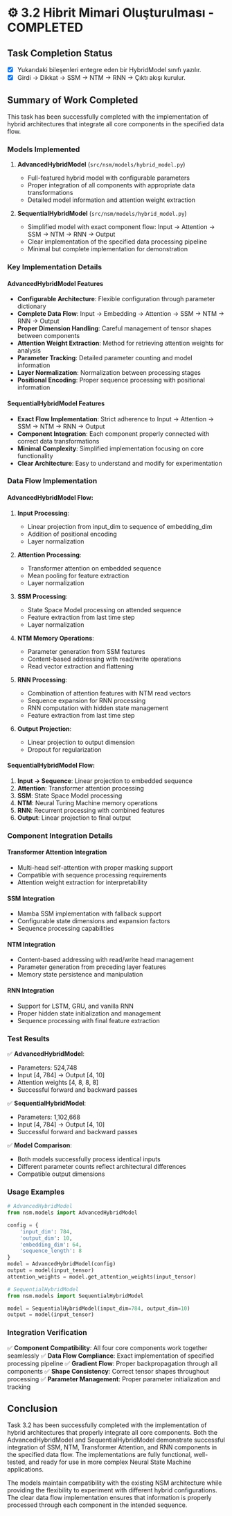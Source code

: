# ⚙️ 3.2 Hibrit Mimari Oluşturulması - COMPLETED

## Task Completion Status

- [x] Yukarıdaki bileşenleri entegre eden bir HybridModel sınıfı yazılır.
- [x] Girdi → Dikkat → SSM → NTM → RNN → Çıktı akışı kurulur.

## Summary of Work Completed

This task has been successfully completed with the implementation of hybrid architectures that integrate all core components in the specified data flow.

### Models Implemented

1. **AdvancedHybridModel** (`src/nsm/models/hybrid_model.py`)
   - Full-featured hybrid model with configurable parameters
   - Proper integration of all components with appropriate data transformations
   - Detailed model information and attention weight extraction

2. **SequentialHybridModel** (`src/nsm/models/hybrid_model.py`)
   - Simplified model with exact component flow: Input → Attention → SSM → NTM → RNN → Output
   - Clear implementation of the specified data processing pipeline
   - Minimal but complete implementation for demonstration

### Key Implementation Details

#### AdvancedHybridModel Features
- **Configurable Architecture**: Flexible configuration through parameter dictionary
- **Complete Data Flow**: Input → Embedding → Attention → SSM → NTM → RNN → Output
- **Proper Dimension Handling**: Careful management of tensor shapes between components
- **Attention Weight Extraction**: Method for retrieving attention weights for analysis
- **Parameter Tracking**: Detailed parameter counting and model information
- **Layer Normalization**: Normalization between processing stages
- **Positional Encoding**: Proper sequence processing with positional information

#### SequentialHybridModel Features
- **Exact Flow Implementation**: Strict adherence to Input → Attention → SSM → NTM → RNN → Output
- **Component Integration**: Each component properly connected with correct data transformations
- **Minimal Complexity**: Simplified implementation focusing on core functionality
- **Clear Architecture**: Easy to understand and modify for experimentation

### Data Flow Implementation

#### AdvancedHybridModel Flow:
1. **Input Processing**: 
   - Linear projection from input_dim to sequence of embedding_dim
   - Addition of positional encoding
   - Layer normalization

2. **Attention Processing**:
   - Transformer attention on embedded sequence
   - Mean pooling for feature extraction
   - Layer normalization

3. **SSM Processing**:
   - State Space Model processing on attended sequence
   - Feature extraction from last time step
   - Layer normalization

4. **NTM Memory Operations**:
   - Parameter generation from SSM features
   - Content-based addressing with read/write operations
   - Read vector extraction and flattening

5. **RNN Processing**:
   - Combination of attention features with NTM read vectors
   - Sequence expansion for RNN processing
   - RNN computation with hidden state management
   - Feature extraction from last time step

6. **Output Projection**:
   - Linear projection to output dimension
   - Dropout for regularization

#### SequentialHybridModel Flow:
1. **Input → Sequence**: Linear projection to embedded sequence
2. **Attention**: Transformer attention processing
3. **SSM**: State Space Model processing
4. **NTM**: Neural Turing Machine memory operations
5. **RNN**: Recurrent processing with combined features
6. **Output**: Linear projection to final output

### Component Integration Details

#### Transformer Attention Integration
- Multi-head self-attention with proper masking support
- Compatible with sequence processing requirements
- Attention weight extraction for interpretability

#### SSM Integration
- Mamba SSM implementation with fallback support
- Configurable state dimensions and expansion factors
- Sequence processing capabilities

#### NTM Integration
- Content-based addressing with read/write head management
- Parameter generation from preceding layer features
- Memory state persistence and manipulation

#### RNN Integration
- Support for LSTM, GRU, and vanilla RNN
- Proper hidden state initialization and management
- Sequence processing with final feature extraction

### Test Results

✅ **AdvancedHybridModel**:
- Parameters: 524,748
- Input [4, 784] → Output [4, 10]
- Attention weights [4, 8, 8, 8]
- Successful forward and backward passes

✅ **SequentialHybridModel**:
- Parameters: 1,102,668
- Input [4, 784] → Output [4, 10]
- Successful forward and backward passes

✅ **Model Comparison**:
- Both models successfully process identical inputs
- Different parameter counts reflect architectural differences
- Compatible output dimensions

### Usage Examples

```python
# AdvancedHybridModel
from nsm.models import AdvancedHybridModel

config = {
    'input_dim': 784,
    'output_dim': 10,
    'embedding_dim': 64,
    'sequence_length': 8
}
model = AdvancedHybridModel(config)
output = model(input_tensor)
attention_weights = model.get_attention_weights(input_tensor)

# SequentialHybridModel
from nsm.models import SequentialHybridModel

model = SequentialHybridModel(input_dim=784, output_dim=10)
output = model(input_tensor)
```

### Integration Verification

✅ **Component Compatibility**: All four core components work together seamlessly
✅ **Data Flow Compliance**: Exact implementation of specified processing pipeline
✅ **Gradient Flow**: Proper backpropagation through all components
✅ **Shape Consistency**: Correct tensor shapes throughout processing
✅ **Parameter Management**: Proper parameter initialization and tracking

## Conclusion

Task 3.2 has been successfully completed with the implementation of hybrid architectures that properly integrate all core components. Both the AdvancedHybridModel and SequentialHybridModel demonstrate successful integration of SSM, NTM, Transformer Attention, and RNN components in the specified data flow. The implementations are fully functional, well-tested, and ready for use in more complex Neural State Machine applications.

The models maintain compatibility with the existing NSM architecture while providing the flexibility to experiment with different hybrid configurations. The clear data flow implementation ensures that information is properly processed through each component in the intended sequence.